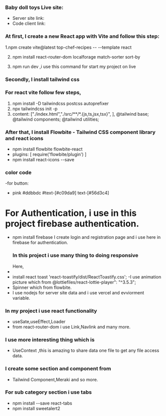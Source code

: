 ### Baby doll toys Live site:

- Server site link:
- Code client link:

### At first, I create a new React app with Vite and follow this step:

1.npm create vite@latest top-chef-recipes -- --template react

2. npm install react-router-dom localforage match-sorter sort-by

3. npm run dev ,i use this command for start my project on live

### Secondly, I install tailwind css

### For react vite follow few steps,

1.  npm install -D tailwindcss postcss autoprefixer
2.  npx tailwindcss init -p
3.  content: ["./index.html","./src/**/*.{js,ts,jsx,tsx}", ],
    @tailwind base;
    @tailwind components;
    @tailwind utilities;

### After that, I install Flowbite - Tailwind CSS component library and react icons

- npm install flowbite flowbite-react
- plugins: [
  require('flowbite/plugin')
  ]
- npm install react-icons --save

### color code

-for button:

- pink #ddbbdc #text-[#c09da9] text-[#56d3c4]

# For Authentication, i use in this project firebase authentication.

- npm install firebase
  I create login and registration page and i use here in firebase for authentication.
  ### In this project i use many thing to doing responsive
  Here,
-
- install react toast 'react-toastify/dist/ReactToastify.css';
  -I use animation picture which from @lottiefiles/react-lottie-player": "^3.5.3";
- Spinner which from flowbite.
- I use nodejs for server site data and i use vercel and evviorment variable.

### In my project i use react functionality

- useSate,useEffect,Loader
- from react-router-dom i use Link,Navlink and many more.

### I use more interesting thing which is

- UseContext ,this is amazing to share data one file to get any file access data.

### I create some section and component from

- Tailwind Component,Meraki and so more.

### For sub category section i use tabs

- npm install --save react-tabs
- npm install sweetalert2
